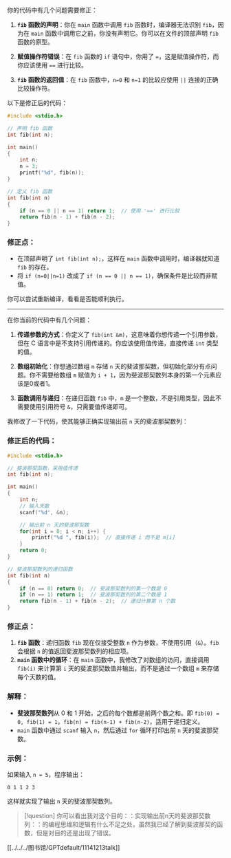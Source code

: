 你的代码中有几个问题需要修正：

1. **`fib` 函数的声明**：你在 `main` 函数中调用 `fib` 函数时，编译器无法识别 `fib`，因为在 `main` 函数中调用它之前，你没有声明它。你可以在文件的顶部声明 `fib` 函数的原型。

2. **赋值操作符错误**：在 `fib` 函数的 `if` 语句中，你用了 `=`，这是赋值操作符，而你应该使用 `==` 进行比较。

3. **`fib` 函数的返回值**：在 `fib` 函数中，`n=0` 和 `n=1` 的比较应使用 `||` 连接的正确比较操作符。

以下是修正后的代码：

```cpp
#include <stdio.h>

// 声明 fib 函数
int fib(int n);

int main()
{
    int n;
    n = 3;
    printf("%d", fib(n));
}

// 定义 fib 函数
int fib(int n)
{
    if (n == 0 || n == 1) return 1;  // 使用 '==' 进行比较
    return fib(n - 1) + fib(n - 2);
}
```

### 修正点：
- 在顶部声明了 `int fib(int n);`，这样在 `main` 函数中调用时，编译器就知道 `fib` 的存在。
- 将 `if (n=0||n=1)` 改成了 `if (n == 0 || n == 1)`，确保条件是比较而非赋值。

你可以尝试重新编译，看看是否能顺利执行。


---

在你当前的代码中有几个问题：

1. **传递参数的方式**：你定义了 `fib(int &m)`，这意味着你想传递一个引用参数，但在 C 语言中是不支持引用传递的。你应该使用值传递，直接传递 `int` 类型的值。

2. **数组初始化**：你想通过数组 `m` 存储 `n` 天的斐波那契数，但初始化部分有点问题。你不需要给数组 `m` 赋值为 `i + 1`，因为斐波那契数列本身的第一个元素应该是0或者1。

3. **函数调用与递归**：在递归函数 `fib` 中，`m` 是一个整数，不是引用类型，因此不需要使用引用符号 `&`，只需要值传递即可。

我修改了一下代码，使其能够正确实现输出前 `n` 天的斐波那契数列：

### 修正后的代码：

```cpp
#include <stdio.h>

// 斐波那契函数，采用值传递
int fib(int n);

int main()
{
    int n;
    // 输入天数
    scanf("%d", &n);

    // 输出前 n 天的斐波那契数
    for(int i = 0; i < n; i++) {
        printf("%d ", fib(i));  // 直接传递 i 而不是 m[i]
    }
    return 0;
}

// 斐波那契数列的递归函数
int fib(int n)
{
    if (n == 0) return 0;  // 斐波那契数列的第一个数是 0
    if (n == 1) return 1;  // 斐波那契数列的第二个数是 1
    return fib(n - 1) + fib(n - 2);  // 递归计算第 n 个数
}
```

### 修正点：
1. **`fib` 函数**：递归函数 `fib` 现在仅接受整数 `n` 作为参数，不使用引用（`&`）。`fib` 会根据 `n` 的值返回斐波那契数列的相应项。
2. **`main` 函数中的循环**：在 `main` 函数中，我修改了对数组的访问，直接调用 `fib(i)` 来计算第 `i` 天的斐波那契数值并输出，而不是通过一个数组 `m` 来存储每个天数的值。

### 解释：
- **斐波那契数列**从 0 和 1 开始，之后的每个数都是前两个数之和。即 `fib(0) = 0, fib(1) = 1`，`fib(n) = fib(n-1) + fib(n-2)`，适用于递归定义。
- `main` 函数中通过 `scanf` 输入 `n`，然后通过 `for` 循环打印出前 `n` 天的斐波那契数。

### 示例：
如果输入 `n = 5`，程序输出：
```
0 1 1 2 3
```

这样就实现了输出 `n` 天的斐波那契数列。


>[!question] 
>你可以看出我对这个目的：：实现输出前n天的斐波那契数列：：的编程思维和逻辑有什么不足之处，虽然我已经了解到斐波那契的函数，但是对目的还是出现了错误。

[[../../../图书馆/GPTdefault/11141213talk]]